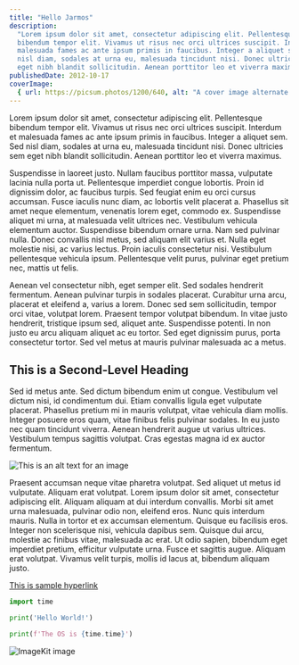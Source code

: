 ```yaml
---
title: "Hello Jarmos"
description:
  "Lorem ipsum dolor sit amet, consectetur adipiscing elit. Pellentesque
  bibendum tempor elit. Vivamus ut risus nec orci ultrices suscipit. Interdum et
  malesuada fames ac ante ipsum primis in faucibus. Integer a aliquet sem. Sed
  nisl diam, sodales at urna eu, malesuada tincidunt nisi. Donec ultricies sem
  eget nibh blandit sollicitudin. Aenean porttitor leo et viverra maximus."
publishedDate: 2012-10-17
coverImage:
  { url: https://picsum.photos/1200/640, alt: "A cover image alternate text" }
---
```


Lorem ipsum dolor sit amet, consectetur adipiscing elit. Pellentesque bibendum
tempor elit. Vivamus ut risus nec orci ultrices suscipit. Interdum et malesuada
fames ac ante ipsum primis in faucibus. Integer a aliquet sem. Sed nisl diam,
sodales at urna eu, malesuada tincidunt nisi. Donec ultricies sem eget nibh
blandit sollicitudin. Aenean porttitor leo et viverra maximus.

Suspendisse in laoreet justo. Nullam faucibus porttitor massa, vulputate lacinia
nulla porta ut. Pellentesque imperdiet congue lobortis. Proin id dignissim
dolor, ac faucibus turpis. Sed feugiat enim eu orci cursus accumsan. Fusce
iaculis nunc diam, ac lobortis velit placerat a. Phasellus sit amet neque
elementum, venenatis lorem eget, commodo ex. Suspendisse aliquet mi urna, at
malesuada velit ultrices nec. Vestibulum vehicula elementum auctor. Suspendisse
bibendum ornare urna. Nam sed pulvinar nulla. Donec convallis nisl metus, sed
aliquam elit varius et. Nulla eget molestie nisi, ac varius lectus. Proin
iaculis consectetur nisi. Vestibulum pellentesque vehicula ipsum. Pellentesque
velit purus, pulvinar eget pretium nec, mattis ut felis.

Aenean vel consectetur nibh, eget semper elit. Sed sodales hendrerit fermentum.
Aenean pulvinar turpis in sodales placerat. Curabitur urna arcu, placerat et
eleifend a, varius a lorem. Donec sed sem sollicitudin, tempor orci vitae,
volutpat lorem. Praesent tempor volutpat bibendum. In vitae justo hendrerit,
tristique ipsum sed, aliquet ante. Suspendisse potenti. In non justo eu arcu
aliquam aliquet ac eu tortor. Sed eget dignissim purus, porta consectetur
tortor. Sed vel metus at mauris pulvinar malesuada ac a metus.

## This is a Second-Level Heading

Sed id metus ante. Sed dictum bibendum enim ut congue. Vestibulum vel dictum
nisi, id condimentum dui. Etiam convallis ligula eget vulputate placerat.
Phasellus pretium mi in mauris volutpat, vitae vehicula diam mollis. Integer
posuere eros quam, vitae finibus felis pulvinar sodales. In eu justo nec quam
tincidunt viverra. Aenean hendrerit augue ut varius ultrices. Vestibulum tempus
sagittis volutpat. Cras egestas magna id ex auctor fermentum.

![This is an alt text for an image](https://picsum.photos/200)

Praesent accumsan neque vitae pharetra volutpat. Sed aliquet ut metus id
vulputate. Aliquam erat volutpat. Lorem ipsum dolor sit amet, consectetur
adipiscing elit. Aliquam aliquam at dui interdum convallis. Morbi sit amet urna
malesuada, pulvinar odio non, eleifend eros. Nunc quis interdum mauris. Nulla in
tortor et ex accumsan elementum. Quisque eu facilisis eros. Integer non
scelerisque nisi, vehicula dapibus sem. Quisque dui arcu, molestie ac finibus
vitae, malesuada ac erat. Ut odio sapien, bibendum eget imperdiet pretium,
efficitur vulputate urna. Fusce et sagittis augue. Aliquam erat volutpat.
Vivamus velit turpis, mollis id lacus at, bibendum aliquam justo.

[This is sample hyperlink](https://jarmos.dev)

```python
import time

print('Hello World!')

print(f'The OS is {time.time}')
```

![ImageKit image](https://ik.imagekit.io/jarmos/create-custom-keymaps-using-lua.png?updatedAt=1685086095483)
